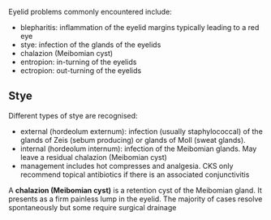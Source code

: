 Eyelid problems commonly encountered include:  
* blepharitis: inflammation of the eyelid margins typically leading to a red eye
* stye: infection of the glands of the eyelids
* chalazion (Meibomian cyst)
* entropion: in\-turning of the eyelids
* ectropion: out\-turning of the eyelids

  
Stye
----

  
Different types of stye are recognised:  
* external (hordeolum externum): infection (usually staphylococcal) of the glands of Zeis (sebum producing) or glands of Moll (sweat glands).
* internal (hordeolum internum): infection of the Meibomian glands. May leave a residual chalazion (Meibomian cyst)
* management includes hot compresses and analgesia. CKS only recommend topical antibiotics if there is an associated conjunctivitis

  
A **chalazion (Meibomian cyst)** is a retention cyst of the Meibomian gland. It presents as a firm painless lump in the eyelid. The majority of cases resolve spontaneously but some require surgical drainage